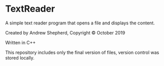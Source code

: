 # TextReader
A simple text reader program that opens a file and displays the content.

Created by Andrew Shepherd, Copyright © October 2019

Written in C++

This repository includes only the final version of files, version control was stored locally.
